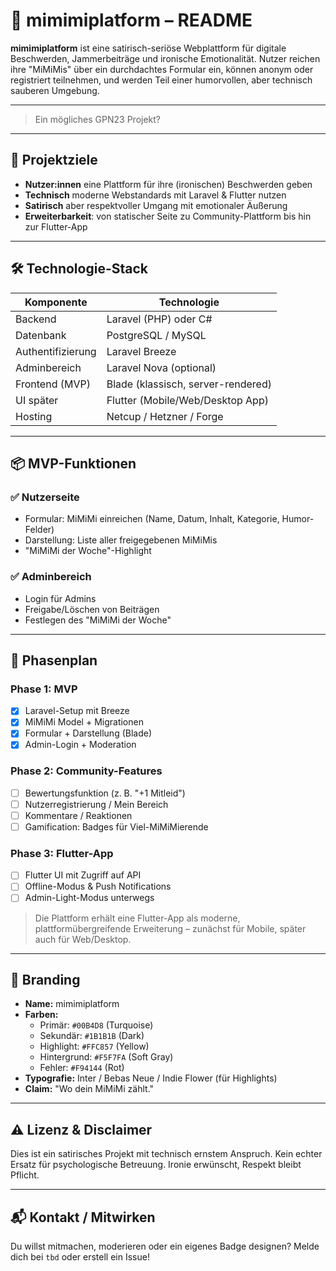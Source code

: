 # 🧾 mimimiplatform – README

**mimimiplatform** ist eine satirisch-seriöse Webplattform für digitale Beschwerden, Jammerbeiträge und ironische Emotionalität. Nutzer reichen ihre "MiMiMis" über ein durchdachtes Formular ein, können anonym oder registriert teilnehmen, und werden Teil einer humorvollen, aber technisch sauberen Umgebung.

---
>Ein mögliches GPN23 Projekt?

---

## 🚀 Projektziele

- **Nutzer:innen** eine Plattform für ihre (ironischen) Beschwerden geben
- **Technisch** moderne Webstandards mit Laravel & Flutter nutzen
- **Satirisch** aber respektvoller Umgang mit emotionaler Äußerung
- **Erweiterbarkeit**: von statischer Seite zu Community-Plattform bis hin zur Flutter-App

---

## 🛠️ Technologie-Stack

| Komponente         | Technologie                  |
|--------------------|------------------------------|
| Backend            | Laravel (PHP) oder C#        |
| Datenbank          | PostgreSQL / MySQL           |
| Authentifizierung  | Laravel Breeze               |
| Adminbereich       | Laravel Nova (optional)      |
| Frontend (MVP)     | Blade (klassisch, server-rendered) |
| UI später          | Flutter (Mobile/Web/Desktop App)   |
| Hosting            | Netcup / Hetzner / Forge     |

---

## 📦 MVP-Funktionen

### ✅ Nutzerseite
- Formular: MiMiMi einreichen (Name, Datum, Inhalt, Kategorie, Humor-Felder)
- Darstellung: Liste aller freigegebenen MiMiMis
- "MiMiMi der Woche"-Highlight

### ✅ Adminbereich
- Login für Admins
- Freigabe/Löschen von Beiträgen
- Festlegen des "MiMiMi der Woche"

---

## 🧭 Phasenplan

### Phase 1: MVP
- [x] Laravel-Setup mit Breeze
- [x] MiMiMi Model + Migrationen
- [x] Formular + Darstellung (Blade)
- [x] Admin-Login + Moderation

### Phase 2: Community-Features
- [ ] Bewertungsfunktion (z. B. "+1 Mitleid")
- [ ] Nutzerregistrierung / Mein Bereich
- [ ] Kommentare / Reaktionen
- [ ] Gamification: Badges für Viel-MiMiMierende

### Phase 3: Flutter-App
- [ ] Flutter UI mit Zugriff auf API
- [ ] Offline-Modus & Push Notifications
- [ ] Admin-Light-Modus unterwegs

> Die Plattform erhält eine Flutter-App als moderne, plattformübergreifende Erweiterung – zunächst für Mobile, später auch für Web/Desktop.

---

## 🎨 Branding

- **Name:** mimimiplatform
- **Farben:**
  - Primär: `#00B4D8` (Turquoise)
  - Sekundär: `#1B1B1B` (Dark)
  - Highlight: `#FFC857` (Yellow)
  - Hintergrund: `#F5F7FA` (Soft Gray)
  - Fehler: `#F94144` (Rot)
- **Typografie:** Inter / Bebas Neue / Indie Flower (für Highlights)
- **Claim:** "Wo dein MiMiMi zählt."

---

## ⚠️ Lizenz & Disclaimer

Dies ist ein satirisches Projekt mit technisch ernstem Anspruch. Kein echter Ersatz für psychologische Betreuung. Ironie erwünscht, Respekt bleibt Pflicht.

---

## 📬 Kontakt / Mitwirken

Du willst mitmachen, moderieren oder ein eigenes Badge designen? Melde dich bei `tbd` oder erstell ein Issue!
